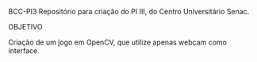 BCC-PI3
Repositório para criação do PI III, do Centro Universitário Senac.

OBJETIVO

Criação de um jogo em OpenCV, que utilize apenas webcam como interface.
